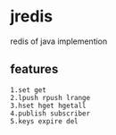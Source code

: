 # jredis
redis of java implemention

## features
    1.set get
    2.lpush rpush lrange
    3.hset hget hgetall
    4.publish subscriber
    5.keys expire del
    